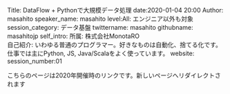 Title: DataFlow + Pythonで大規模データ処理
date:2020-01-04 20:00
Author: masahito
speaker_name: masahito
level:All: エンジニア以外も対象
session_category: データ基盤
twittername: masahito
githubname: masahitojp
self_intro: 所属: 株式会社MonotaRO<br>自己紹介: いわゆる普通のプログラマー。好きなものは自動化、捨てる化です。仕事では主にPython, JS, Java/Scalaをよく使っています。
website:
session_number:01

<meta http-equiv="refresh" content="1; URL=https://shizuoka.pycon.jp/2020/session/masahito/">
<link rel="canonical" href="https://shizuoka.pycon.jp/2020/session/masahito/">


こちらのページは2020年開催時のリンクです。新しいページへリダイレクトされます

<!-- 

データ分析を行うときに一箇所にデータを集めていくことが必要です。本セッションではそのための方法としてDataflowとPythonを紹介します。

--- 
-->
